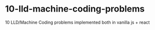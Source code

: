 # 10-lld-machine-coding-problems
10 LLD/Machine Coding problems implemented both in vanilla js + react
